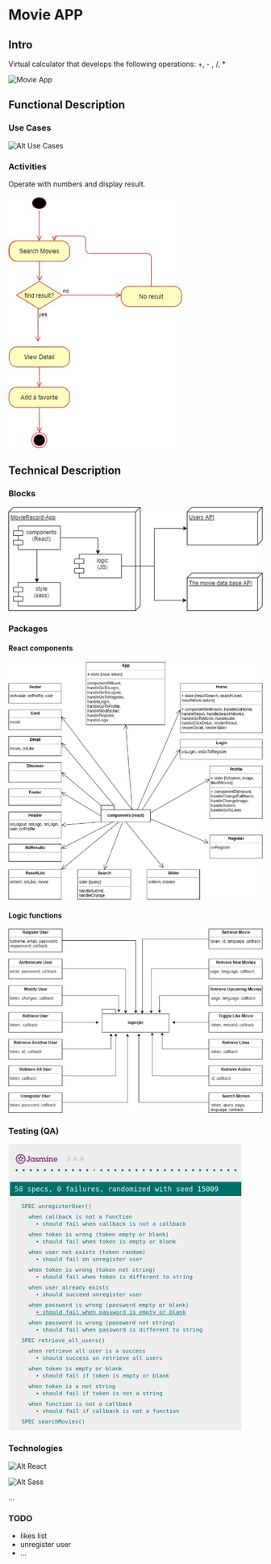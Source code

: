 # Movie APP

## Intro

Virtual calculator that develops the following operations: +, - , /, \*

![Movie App](https://media3.giphy.com/media/3o6Ztl7RvfwCp9mqhW/giphy.gif "Movie App")

## Functional Description

### Use Cases

![Alt Use Cases](./doc/use-cases.jpg "Use Cases")

### Activities

Operate with numbers and display result.

![Alt Operate activity](./doc/activity-diagram.jpg "Operate activity")

## Technical Description

### Blocks

![Alt Blocks](./doc/blocks.jpg "Blocks")

### Packages

#### React components

![Alt React comonents](./doc/react-components.jpg "React components")

#### Logic functions

![Alt Logic functions](./doc/logic-functions.jpg "Logic functions")

### Testing (QA)

![Alt Testing](./doc/testing.png "Testing")

### Technologies

![Alt React](https://blog.wildix.com/wp-content/uploads/2020/06/react-logo.jpg "React")

![Alt Sass](https://sass-lang.com/assets/img/logos/logo-b6e1ef6e.svg "Sass")

...

### TODO

- likes list
- unregister user
- ...
